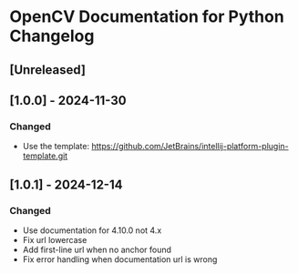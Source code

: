 <!-- Keep a Changelog guide -> https://keepachangelog.com -->

# OpenCV Documentation for Python Changelog

## [Unreleased]

## [1.0.0] - 2024-11-30

### Changed

- Use the template: https://github.com/JetBrains/intellij-platform-plugin-template.git

## [1.0.1] - 2024-12-14

### Changed

- Use documentation for 4.10.0 not 4.x
- Fix url lowercase
- Add first-line url when no anchor found
- Fix error handling when documentation url is wrong
